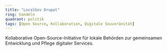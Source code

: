 ```yaml
---
title: "LocalGov Drupal"
ring: handeln
quadrant: politik
tags: [Open Source, Kollaboration, Digitale Souveränität]
---
```


Kollaborative Open-Source-Initiative für lokale Behörden zur gemeinsamen Entwicklung und Pflege digitaler Services.